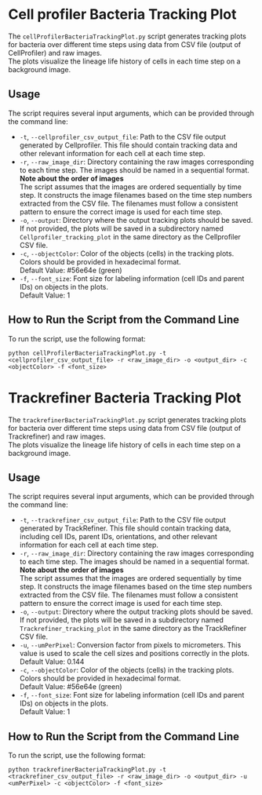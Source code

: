 # Cell profiler Bacteria Tracking Plot

The `cellProfilerBacteriaTrackingPlot.py` script generates tracking plots for bacteria over different time steps using data from CSV file (output of CellProfiler) and raw images. </br>
The plots visualize the lineage life history of cells in each time step on a background image.

## Usage
The script requires several input arguments, which can be provided through the command line:
- `-t`, `--cellprofiler_csv_output_file`:
Path to the CSV file output generated by Cellprofiler. This file should contain tracking data and other relevant information for each cell at each time step.
- `-r`, `--raw_image_dir`:
Directory containing the raw images corresponding to each time step. The images should be named in a sequential format.</br>
<b>Note about the order of images</b></br>
The script assumes that the images are ordered sequentially by time step. It constructs the image filenames based on the time step numbers extracted from the CSV file. The filenames must follow a consistent pattern to ensure the correct image is used for each time step.
- `-o`, `--output`:
Directory where the output tracking plots should be saved. If not provided, the plots will be saved in a subdirectory named `Cellprofiler_tracking_plot` in the same directory as the Cellprofiler CSV file.
- `-c`, `--objectColor`:
Color of the objects (cells) in the tracking plots. Colors should be provided in hexadecimal format.</br>
Default Value: #56e64e (green)
- `-f`, `--font_size`:
Font size for labeling information (cell IDs and parent IDs) on objects in the plots.</br>
Default Value: 1

## How to Run the Script from the Command Line
To run the script, use the following format:</br>
```
python cellProfilerBacteriaTrackingPlot.py -t <cellprofiler_csv_output_file> -r <raw_image_dir> -o <output_dir> -c <objectColor> -f <font_size>
```


# Trackrefiner Bacteria Tracking Plot
The `trackrefinerBacteriaTrackingPlot.py` script generates tracking plots for bacteria over different time steps using data from CSV file (output of Trackrefiner) and raw images. </br>
The plots visualize the lineage life history of cells in each time step on a background image.

## Usage
The script requires several input arguments, which can be provided through the command line:
- `-t`, `--trackrefiner_csv_output_file`:
Path to the CSV file output generated by TrackRefiner. This file should contain tracking data, including cell IDs, parent IDs, orientations, and other relevant information for each cell at each time step.
- `-r`, `--raw_image_dir`:
Directory containing the raw images corresponding to each time step. The images should be named in a sequential format.</br>
<b>Note about the order of images</b></br>
The script assumes that the images are ordered sequentially by time step. It constructs the image filenames based on the time step numbers extracted from the CSV file. The filenames must follow a consistent pattern to ensure the correct image is used for each time step.
- `-o`, `--output`:
Directory where the output tracking plots should be saved. If not provided, the plots will be saved in a subdirectory named `Trackrefiner_tracking_plot` in the same directory as the TrackRefiner CSV file.
- `-u`, `--umPerPixel`:
Conversion factor from pixels to micrometers. This value is used to scale the cell sizes and positions correctly in the plots.</br>
Default Value: 0.144
- `-c`, `--objectColor`:
Color of the objects (cells) in the tracking plots. Colors should be provided in hexadecimal format.</br>
Default Value: #56e64e (green)
- `-f`, `--font_size`:
Font size for labeling information (cell IDs and parent IDs) on objects in the plots.</br>
Default Value: 1

## How to Run the Script from the Command Line
To run the script, use the following format:</br>
```
python trackrefinerBacteriaTrackingPlot.py -t <trackrefiner_csv_output_file> -r <raw_image_dir> -o <output_dir> -u <umPerPixel> -c <objectColor> -f <font_size>
```
